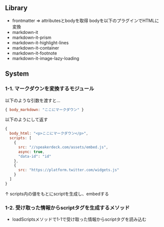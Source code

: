 ## Library

- frontmatter => attributesとbodyを取得
bodyを以下のプラグインでHTMLに変換
- markdown-it
- markdown-it-prism
- markdown-it-highlight-lines
- markdown-it-container
- markdown-it-footnote
- markdown-it-image-lazy-loading

<!-- - remark html
- remark math（数式）
- remark frontmatter
- remark toc
- remark github
- remark footnotes -->

## System
### 1-1. マークダウンを変換するモジュール
以下のような引数を渡すと…
```js
{ body_markdown: "ここにマークダウン" }
```
以下のようにして返す
```js
{ 
  body_html: "<p>ここにマークダウン</p>",
  scripts: [
    {
      src: "//speakerdeck.com/assets/embed.js",
      async: true,
      "data-id": "id"
    },
    {
      src: "https://platform.twitter.com/widgets.js"
    }
  ] 
}
```
↑ scripts内の値をもとにscriptを生成し、embedする

### 1-2. 受け取った情報からscriptタグを生成するメソッド
- loadScriptsメソッドで1-1で受け取った情報からscriptタグを読み込む

